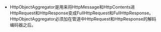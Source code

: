 
* HttpObjectAggregator是用来将HttpMessage和HttpContents进HttpRequest和HttpResponse变成FullHttpRequest和FullHttpResponse。
HttpObjectAggregator必须加在管道中HttpRequest和HttpResponse的解码编码器之后。


